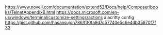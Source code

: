 https://www.novell.com/documentation/extend52/Docs/help/Composer/books/TelnetAppendixB.html
https://docs.microsoft.com/en-us/windows/terminal/customize-settings/actions
alacritty config https://gist.github.com/hasansujon786/f30fa9d7c57740e5c6e4db35870f7f33
